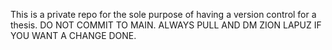 This is a private repo for the sole purpose of having a version control for a thesis. DO NOT COMMIT TO MAIN. ALWAYS PULL AND DM ZION LAPUZ IF YOU WANT A CHANGE DONE.
